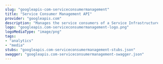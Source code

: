 ```yaml
---
slug: "googleapis-com-serviceconsumermanagement"
title: "Service Consumer Management API"
provider: "googleapis.com"
description: "Manages the service consumers of a Service Infrastructure service."
logo: "googleapis.com-serviceconsumermanagement-logo.png"
logoMediaType: "image/png"
tags:
- "analytics"
- "media"
stubs: "googleapis.com-serviceconsumermanagement-stubs.json"
swagger: "googleapis.com-serviceconsumermanagement-swagger.json"
---
```

